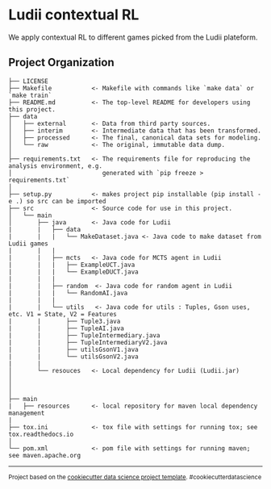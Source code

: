 Ludii contextual RL
==============================

We apply contextual RL to different games picked from the Ludii plateform.

Project Organization
------------

    ├── LICENSE
    ├── Makefile           <- Makefile with commands like `make data` or `make train`
    ├── README.md          <- The top-level README for developers using this project.
    ├── data
    │   ├── external       <- Data from third party sources.
    │   ├── interim        <- Intermediate data that has been transformed.
    │   ├── processed      <- The final, canonical data sets for modeling.
    │   └── raw            <- The original, immutable data dump.
    │
    ├── requirements.txt   <- The requirements file for reproducing the analysis environment, e.g.
    │                         generated with `pip freeze > requirements.txt`
    │
    ├── setup.py           <- makes project pip installable (pip install -e .) so src can be imported
    ├── src                <- Source code for use in this project.
    │   └── main
    │       ├── java       <- Java code for Ludii
    |       |   ├── data
    |       |   |   └── MakeDataset.java <- Java code to make dataset from Ludii games
    |       |   |
    |       |   ├── mcts   <- Java code for MCTS agent in Ludii
    |       |   |   ├── ExampleUCT.java
    |       |   |   └── ExampleDUCT.java
    |       |   |
    |       |   ├── random  <- Java code for random agent in Ludii
    |       |   |   └── RandomAI.java
    |       |   |
    |       |   └── utils   <- Java code for utils : Tuples, Gson uses, etc. V1 = State, V2 = Features
    |       |       ├── Tuple3.java 
    |       |       ├── TupleAI.java 
    |       |       ├── TupleIntermediary.java 
    |       |       ├── TupleIntermediaryV2.java
    |       |       ├── utilsGsonV1.java
    |       |       └── utilsGsonV2.java
    |       |
    │       └── resouces   <- Local dependency for Ludii (Ludii.jar)
    │    
    │   
    │
    ├── main
    |   ├── resources      <- local repository for maven local dependency management
    |
    ├── tox.ini            <- tox file with settings for running tox; see tox.readthedocs.io
    │
    └── pom.xml            <- pom file with settings for running maven; see maven.apache.org

--------

<p><small>Project based on the <a target="_blank" href="https://drivendata.github.io/cookiecutter-data-science/">cookiecutter data science project template</a>. #cookiecutterdatascience</small></p>
